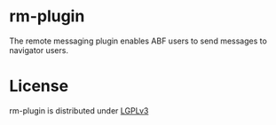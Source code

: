 rm-plugin
=========

The remote messaging plugin enables ABF users to send messages to navigator users.

License
=======

rm-plugin is distributed under [LGPLv3](https://github.com/cismet/rm-plugin/blob/dev/LICENSE)
